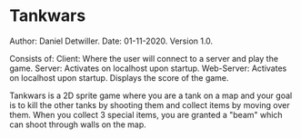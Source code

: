 # Tankwars

Author: Daniel Detwiller.
Date: 01-11-2020.
Version 1.0.

Consists of:
  Client: Where the user will connect to a server and play the game.
  Server: Activates on localhost upon startup.
  Web-Server: Activates on localhost upon startup. Displays the score of the game.

Tankwars is a 2D sprite game where you are a tank on a map and your goal is to kill the other tanks by shooting them and collect items by moving over them. When you collect 3 special items, you are granted a "beam" which can shoot through walls on the map.
